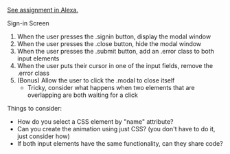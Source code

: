 [See assignment in Alexa.](https://alexa.bitmaker.co/wdi/may-2017/assignments/2384/latest)

Sign-in Screen

1. When the user presses the .signin button, display the modal window
2. When the user presses the .close button, hide the modal window
3. When the user presses the .submit button, add an .error class to both input elements
4. When the user puts their cursor in one of the input fields, remove the .error class
5. (Bonus) Allow the user to click the .modal to close itself
    - Tricky, consider what happens when two elements that are overlapping are both waiting for a click

Things to consider:

- How do you select a CSS element by "name" attribute?
- Can you create the animation using just CSS? (you don't have to do it, just consider how)
- If both input elements have the same functionality, can they share code?
